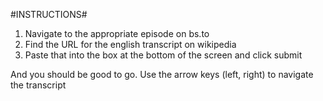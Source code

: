 #INSTRUCTIONS#
1) Navigate to the appropriate episode on bs.to
2) Find the URL for the english transcript on wikipedia
3) Paste that into the box at the bottom of the screen and click submit

And you should be good to go.
Use the arrow keys (left, right) to navigate the transcript
